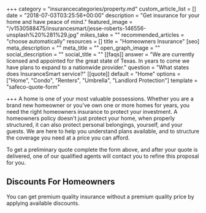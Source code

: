 +++
category = "insurancecategories/property.md"
custom_article_list = []
date = "2018-07-03T03:25:56+00:00"
description = "Get insurance for your home and have peace of mind."
featured_image = "/v1530588475/insurancesmart/jesse-roberts-146556-unsplash%20%281%29.jpg"
mikes_take = ""
recommended_articles = "choose automatically"
resources = []
title = "Homeowners Insurance"
[seo]
meta_description = ""
meta_title = ""
open_graph_image = ""
social_description = ""
social_title = ""
[[faqs]]
answer = "We are currently licensed and appointed for the great state of Texas.  In years to come we have plans to expand to a nationwide provider."
question = "What states does InsuranceSmart service?"
[[quote]]
default = "Home"
options = ["Home", "Condo", "Renters", "Umbrella", "Landlord Protection"]
template = "safeco-quote-form"

+++
A home is one of your most valuable possessions. Whether you are a brand new homeowner or you've own one or more homes for years, you need the right homeowners insurance to protect your investment.  A homeowners policy doesn't just protect your home, when properly structured, it can also protect personal belongings, yourself, and your guests.  We are here to help you understand plans available, and to structure the coverage you need at a price you can afford. 

To get a preliminary quote complete the form above,  and after your quote is delivered, one of our qualified agents will contact you to refine this proposal for you. 

## Discounts For Homeowners

You can get premium quality insurance without a premium quality price by applying available discounts.